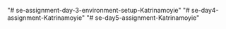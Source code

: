 "# se-assignment-day-3-environment-setup-Katrinamoyie" 
"# se-day4-assignment-Katrinamoyie" 
"# se-day5-assignment-Katrinamoyie" 
